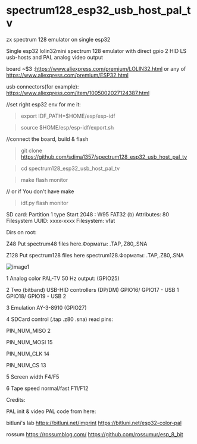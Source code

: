 # spectrum128_esp32_usb_host_pal_tv
zx spectrum 128 emulator on single esp32

Single esp32 lolin32mini  spectrum 128 emulator with direct gpio 2 HID LS usb-hosts and PAL analog video output

board ~$3 :https://www.aliexpress.com/premium/LOLIN32.html or any of https://www.aliexpress.com/premium/ESP32.html

usb connectors(for example): https://www.aliexpress.com/item/1005002027124387.html

//set right esp32 env for me it:

>export IDF_PATH=$HOME/esp/esp-idf

>source $HOME/esp/esp-idf/export.sh


//connect the board, build & flash

>git clone  https://github.com/sdima1357/spectrum128_esp32_usb_host_pal_tv

>cd spectrum128_esp32_usb_host_pal_tv

>make flash monitor   

// or if You don't have make
>idf.py flash monitor


SD card: Partition 1 type Start 2048 : W95 FAT32 (b)
Attributes: 80
Filesystem UUID: xxxx-xxxx
Filesystem: vfat

Dirs on root:

Z48
Put spectrum48 files here.Форматы: .TAP,.Z80,.SNA

Z128
Put spectrum128 files here spectrum128.Форматы: .TAP,.Z80,.SNA

![image1](https://github.com/sdima1357/spectrum128_esp32_usb_host_pal_tv/blob/main/images/IMG_20210403_234328.jpg?raw=true)

1 Analog color PAL-TV 50 Hz output: (GPIO25)

2 Two  (bitband) USB-HID controllers (DP/DM) GPIO16/ GPIO17 - USB 1 GPIO18/ GPIO19 - USB 2

3 Emulation  AY-3-8910 (GPIO27)

4 SDCard control (.tap .z80 .sna) read pins:

PIN_NUM_MISO 2

PIN_NUM_MOSI 15

PIN_NUM_CLK 14

PIN_NUM_CS 13

5 Screen width F4/F5

6 Tape speed normal/fast F11/F12


Credits:

PAL init & video PAL code from here:

bitluni's lab
https://bitluni.net/imprint https://bitluni.net/esp32-color-pal


rossum
https://rossumblog.com/
https://github.com/rossumur/esp_8_bit

